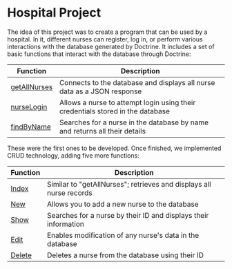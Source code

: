 # Hospital Project

The idea of this project was to create a program that can be used by a hospital. In it, different nurses can register, log in, or perform various interactions with the database generated by Doctrine. It includes a set of basic functions that interact with the database through Doctrine:

| Function | Description |
| ------ | ------ | 
| [getAllNurses](https://github.com/Jonathancano2003/hospital-symfony-proyecto/blob/master/src/Controller/NurseController.php#L19) | Connects to the database and displays all nurse data as a JSON response | 
| [nurseLogin](https://github.com/Jonathancano2003/hospital-symfony-proyecto/blob/master/src/Controller/NurseController.php#L34) | Allows a nurse to attempt login using their credentials stored in the database | 
| [findByName](https://github.com/Jonathancano2003/hospital-symfony-proyecto/blob/master/src/Controller/NurseController.php#L53) | Searches for a nurse in the database by name and returns all their details | 

These were the first ones to be developed. Once finished, we implemented CRUD technology, adding five more functions:

| Function | Description | 
| ------ | ------ | 
| [Index](https://github.com/Jonathancano2003/hospital-symfony-proyecto/blob/master/src/Controller/NurseController.php#L72) | Similar to "getAllNurses"; retrieves and displays all nurse records |
| [New](https://github.com/Jonathancano2003/hospital-symfony-proyecto/blob/master/src/Controller/NurseController.php#L86) | Allows you to add a new nurse to the database |
| [Show](https://github.com/Jonathancano2003/hospital-symfony-proyecto/blob/master/src/Controller/NurseController.php#L100) | Searches for a nurse by their ID and displays their information |
| [Edit](https://github.com/Jonathancano2003/hospital-symfony-proyecto/blob/master/src/Controller/NurseController.php#L114) | Enables modification of any nurse's data in the database |
| [Delete](https://github.com/Jonathancano2003/hospital-symfony-proyecto/blob/master/src/Controller/NurseController.php#L132) | Deletes a nurse from the database using their ID |

